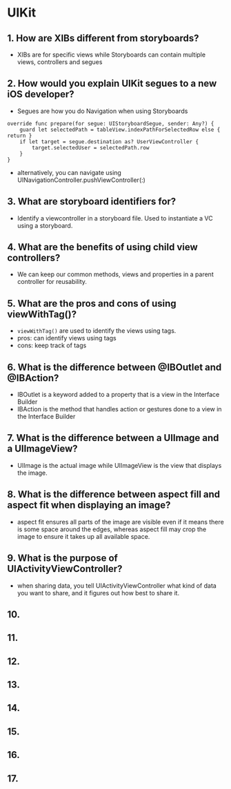 #  UIKit

## 1. How are XIBs different from storyboards?
- XIBs are for specific views while Storyboards can contain multiple views, controllers and segues

## 2. How would you explain UIKit segues to a new iOS developer?
- Segues are how you do Navigation when using Storyboards
```
override func prepare(for segue: UIStoryboardSegue, sender: Any?) {
    guard let selectedPath = tableView.indexPathForSelectedRow else { return }
    if let target = segue.destination as? UserViewController {
        target.selectedUser = selectedPath.row
    }
}
```
- alternatively, you can navigate using UINavigationController.pushViewController(:)

## 3. What are storyboard identifiers for?
- Identify a viewcontroller in a storyboard file. Used to instantiate a VC using a storyboard.

## 4. What are the benefits of using child view controllers?
- We can keep our common methods, views and properties in a parent controller for reusability.

## 5. What are the pros and cons of using viewWithTag()?
- `viewWithTag()` are used to identify the views using tags.
- pros: can identify views using tags
- cons: keep track of tags

## 6. What is the difference between @IBOutlet and @IBAction?
- IBOutlet is a keyword added to a property that is a view in the Interface Builder
- IBAction is the method that handles action or gestures done to a view in the Interface Builder

## 7. What is the difference between a UIImage and a UIImageView?
- UIImage is the actual image while UIImageView is the view that displays the image.

## 8. What is the difference between aspect fill and aspect fit when displaying an image?
- aspect fit ensures all parts of the image are visible even if it means there is some space around the edges, whereas aspect fill may crop the image to ensure it takes up all available space.

## 9.  What is the purpose of UIActivityViewController?
- when sharing data, you tell UIActivityViewController what kind of data you want to share, and it figures out how best to share it.

## 10. 


## 11. 


## 12. 


## 13. 


## 14. 


## 15. 


## 16. 


## 17. 


